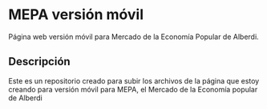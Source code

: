 # MEPA versión móvil
Página web versión móvil para Mercado de la Economía Popular de Alberdi.

## Descripción
Este es un repositorio creado para subir los archivos de la página que estoy creando para versión móvil para MEPA, el Mercado de la Economía popular de Alberdi
